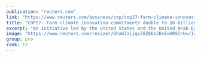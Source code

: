 ```yaml
---
publication: "reuters.com"
link: "https://www.reuters.com/business/cop/cop27-farm-climate-innovation-commitments-double-8-billion-2022-11-11/"
title: "COP27: Farm climate innovation commitments double to $8 billion"
excerpt: "An initiative led by the United States and the United Arab Emirates to help agriculture adapt to climate change and reduce emissions through innovation has doubled investment commitments to $8 billion"
image: "https://www.reuters.com/resizer/GhaG7zijqvJ8Z66bJDcEvW0SCnU=/1200x628/smart/filters:quality(80)/cloudfront-us-east-2.images.arcpublishing.com/reuters/6NBYZYIQYFKNZEDEJQ7TYJV4ZQ.jpg"
group: pro
rank: 17
---
```

